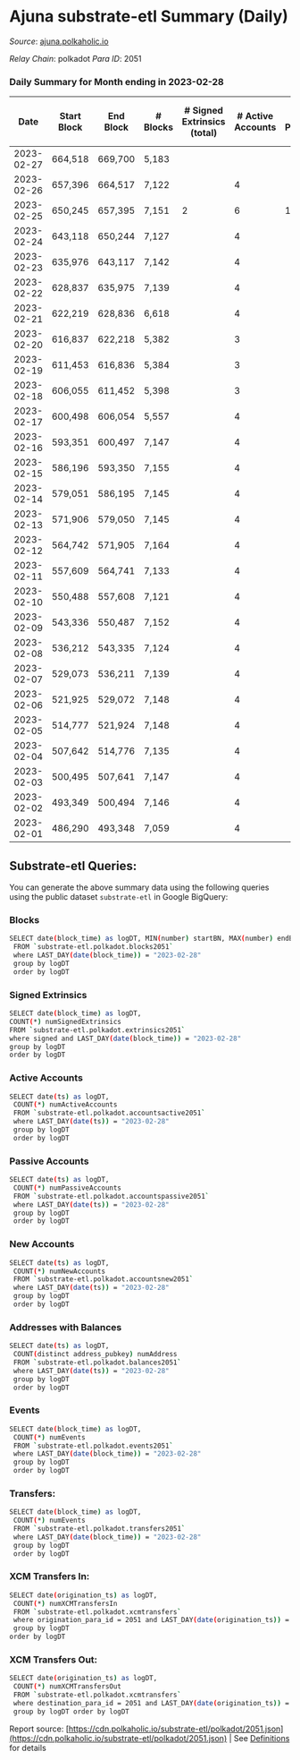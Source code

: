 # Ajuna substrate-etl Summary (Daily)

_Source_: [ajuna.polkaholic.io](https://ajuna.polkaholic.io)

*Relay Chain*: polkadot
*Para ID*: 2051



### Daily Summary for Month ending in 2023-02-28


| Date | Start Block | End Block | # Blocks | # Signed Extrinsics (total) | # Active Accounts | # Passive | # New | # Addresses with Balances | # Events | # Transfers | # XCM Transfers In | # XCM Transfers Out | Issues | 
| ---- | ----------- | --------- | -------- | --------------------------- | ----------------- | --------- | ----- | ------------------------- | -------- | ----------- | ------------------ | ------------------- | ------ |
| 2023-02-27 | 664,518 | 669,700 | 5,183 |  |  |  |  |  | 10,369 |   |   |   |  |
| 2023-02-26 | 657,396 | 664,517 | 7,122 |  | 4 |  |  | 9 | 14,248 |   |   |   |  |
| 2023-02-25 | 650,245 | 657,395 | 7,151 | 2 | 6 | 1 | 2 | 9 | 14,323 | 2  |   |   |  |
| 2023-02-24 | 643,118 | 650,244 | 7,127 |  | 4 |  |  | 7 | 14,258 |   |   |   |  |
| 2023-02-23 | 635,976 | 643,117 | 7,142 |  | 4 |  |  | 7 | 14,288 |   |   |   |  |
| 2023-02-22 | 628,837 | 635,975 | 7,139 |  | 4 |  |  | 7 | 14,282 |   |   |   |  |
| 2023-02-21 | 622,219 | 628,836 | 6,618 |  | 4 |  |  | 7 | 13,240 |   |   |   |  |
| 2023-02-20 | 616,837 | 622,218 | 5,382 |  | 3 |  |  | 7 | 10,767 |   |   |   |  |
| 2023-02-19 | 611,453 | 616,836 | 5,384 |  | 3 |  |  | 7 | 10,771 |   |   |   |  |
| 2023-02-18 | 606,055 | 611,452 | 5,398 |  | 3 |  |  | 7 | 10,799 |   |   |   |  |
| 2023-02-17 | 600,498 | 606,054 | 5,557 |  | 4 |  |  | 7 | 11,120 |   |   |   |  |
| 2023-02-16 | 593,351 | 600,497 | 7,147 |  | 4 |  |  | 7 | 14,298 |   |   |   |  |
| 2023-02-15 | 586,196 | 593,350 | 7,155 |  | 4 |  |  | 7 | 14,314 |   |   |   |  |
| 2023-02-14 | 579,051 | 586,195 | 7,145 |  | 4 |  |  | 7 | 14,294 |   |   |   |  |
| 2023-02-13 | 571,906 | 579,050 | 7,145 |  | 4 |  |  | 7 | 14,294 |   |   |   |  |
| 2023-02-12 | 564,742 | 571,905 | 7,164 |  | 4 |  |  | 7 | 14,332 |   |   |   |  |
| 2023-02-11 | 557,609 | 564,741 | 7,133 |  | 4 |  |  | 7 | 14,270 |   |   |   |  |
| 2023-02-10 | 550,488 | 557,608 | 7,121 |  | 4 |  |  | 7 | 14,249 |   |   |   |  |
| 2023-02-09 | 543,336 | 550,487 | 7,152 |  | 4 |  |  | 7 | 14,308 |   |   |   |  |
| 2023-02-08 | 536,212 | 543,335 | 7,124 |  | 4 |  |  | 7 | 14,252 |   |   |   |  |
| 2023-02-07 | 529,073 | 536,211 | 7,139 |  | 4 |  |  | 7 | 14,282 |   |   |   |  |
| 2023-02-06 | 521,925 | 529,072 | 7,148 |  | 4 |  |  | 7 | 14,300 |   |   |   |  |
| 2023-02-05 | 514,777 | 521,924 | 7,148 |  | 4 |  |  | 7 | 14,300 |   |   |   |  |
| 2023-02-04 | 507,642 | 514,776 | 7,135 |  | 4 |  |  | 7 | 14,273 |   |   |   |  |
| 2023-02-03 | 500,495 | 507,641 | 7,147 |  | 4 |  |  | 7 | 14,301 |   |   |   |  |
| 2023-02-02 | 493,349 | 500,494 | 7,146 |  | 4 |  |  | 7 | 14,296 |   |   |   |  |
| 2023-02-01 | 486,290 | 493,348 | 7,059 |  | 4 |  |  | 7 | 14,122 |   |   |   |  |

## Substrate-etl Queries:
You can generate the above summary data using the following queries using the public dataset `substrate-etl` in Google BigQuery:

### Blocks
```bash
SELECT date(block_time) as logDT, MIN(number) startBN, MAX(number) endBN, COUNT(*) numBlocks 
 FROM `substrate-etl.polkadot.blocks2051`  
 where LAST_DAY(date(block_time)) = "2023-02-28" 
 group by logDT 
 order by logDT
```

### Signed Extrinsics
```bash
SELECT date(block_time) as logDT, 
COUNT(*) numSignedExtrinsics 
FROM `substrate-etl.polkadot.extrinsics2051`  
where signed and LAST_DAY(date(block_time)) = "2023-02-28" 
group by logDT 
order by logDT
```

### Active Accounts
```bash
SELECT date(ts) as logDT, 
 COUNT(*) numActiveAccounts 
 FROM `substrate-etl.polkadot.accountsactive2051` 
 where LAST_DAY(date(ts)) = "2023-02-28" 
 group by logDT 
 order by logDT
```

### Passive Accounts
```bash
SELECT date(ts) as logDT, 
 COUNT(*) numPassiveAccounts 
 FROM `substrate-etl.polkadot.accountspassive2051` 
 where LAST_DAY(date(ts)) = "2023-02-28" 
 group by logDT 
 order by logDT
```

### New Accounts
```bash
SELECT date(ts) as logDT, 
 COUNT(*) numNewAccounts 
 FROM `substrate-etl.polkadot.accountsnew2051` 
 where LAST_DAY(date(ts)) = "2023-02-28" 
 group by logDT
 order by logDT
```

### Addresses with Balances
```bash
SELECT date(ts) as logDT,
 COUNT(distinct address_pubkey) numAddress 
 FROM `substrate-etl.polkadot.balances2051` 
 where LAST_DAY(date(ts)) = "2023-02-28" 
 group by logDT 
 order by logDT
```

### Events
```bash
SELECT date(block_time) as logDT, 
 COUNT(*) numEvents 
 FROM `substrate-etl.polkadot.events2051` 
 where LAST_DAY(date(block_time)) = "2023-02-28" 
 group by logDT 
 order by logDT
```

### Transfers:
```bash
SELECT date(block_time) as logDT, 
 COUNT(*) numEvents 
 FROM `substrate-etl.polkadot.transfers2051` 
 where LAST_DAY(date(block_time)) = "2023-02-28" 
 group by logDT 
 order by logDT
```

### XCM Transfers In:
```bash
SELECT date(origination_ts) as logDT, 
 COUNT(*) numXCMTransfersIn 
 FROM `substrate-etl.polkadot.xcmtransfers` 
 where origination_para_id = 2051 and LAST_DAY(date(origination_ts)) = "2023-02-28" 
 group by logDT 
order by logDT
```

### XCM Transfers Out:
```bash
SELECT date(origination_ts) as logDT, 
 COUNT(*) numXCMTransfersOut 
 FROM `substrate-etl.polkadot.xcmtransfers` 
 where destination_para_id = 2051 and LAST_DAY(date(origination_ts)) = "2023-02-28" 
 group by logDT order by logDT
```


Report source: [https://cdn.polkaholic.io/substrate-etl/polkadot/2051.json](https://cdn.polkaholic.io/substrate-etl/polkadot/2051.json) | See [Definitions](/DEFINITIONS.md) for details
